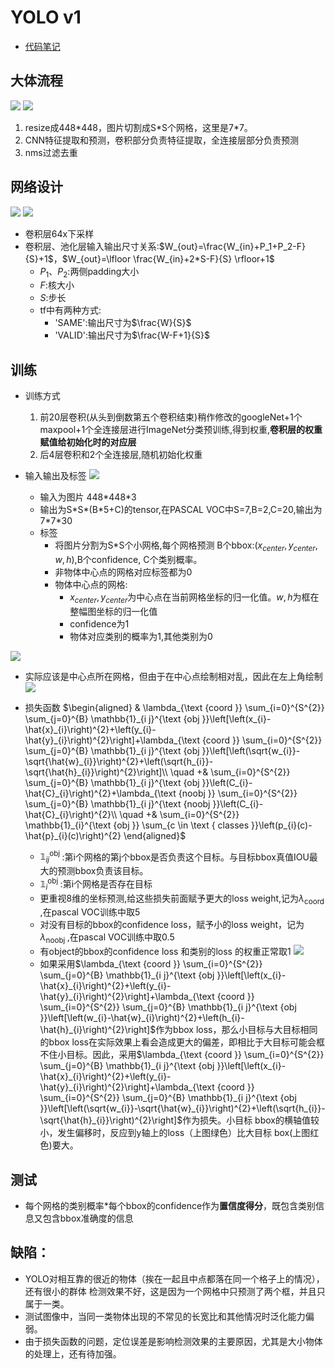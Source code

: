 # YOLO v1
- [代码笔记](https://github.com/staillyd/darkflow/blob/master/note/info.md)
## 大体流程
![](imgs/YOLO/v1/流程.png)
![](imgs/YOLO/v1/流程_2.png)
1. resize成448\*448，图片切割成S\*S个网格，这里是7\*7。
2. CNN特征提取和预测，卷积部分负责特征提取，全连接层部分负责预测
3. nms过滤去重

## 网络设计
![](imgs/YOLO/v1/网络设计.jpg)
![](imgs/YOLO/v1/网络结构.png)
- 卷积层64x下采样
- 卷积层、池化层输入输出尺寸关系:$W_{out}=\frac{W_{in}+P_1+P_2-F}{S}+1$，$W_{out}=\lfloor \frac{W_{in}+2*S-F}{S} \rfloor+1$
  - $P_1、P_2$:两侧padding大小
  - $F$:核大小
  - $S$:步长
  - tf中有两种方式:
    - 'SAME':输出尺寸为$\frac{W}{S}$
    - 'VALID':输出尺寸为$\frac{W-F+1}{S}$
## 训练
- 训练方式
   1. 前20层卷积(从头到倒数第五个卷积结束)稍作修改的googleNet+1个maxpool+1个全连接层进行ImageNet分类预训练,得到权重,**卷积层的权重赋值给初始化时的对应层**
   2. 后4层卷积和2个全连接层,随机初始化权重

- 输入输出及标签
![](imgs/YOLO/v1/输入输出.png)

   - 输入为图片 448\*448\*3
   - 输出为S\*S\*(B\*5+C)的tensor,在PASCAL VOC中S=7,B=2,C=20,输出为7\*7\*30
   - 标签
     - 将图片分割为S*S个小网格,每个网格预测 B个bbox:($x_{center},y_{center},w,h$),B个confidence, C个类别概率。
     - 非物体中心点的网格对应标签都为0
     - 物体中心点的网格:
       - $x_{center},y_{center}$为中心点在当前网格坐标的归一化值。$w,h$为框在整幅图坐标的归一化值
       - confidence为1
       - 物体对应类别的概率为1,其他类别为0
  
![](imgs/YOLO/v1/标签.png)
- 实际应该是中心点所在网格，但由于在中心点绘制相对乱，因此在左上角绘制
![](imgs/YOLO/v1/损失.png)

- 损失函数
$\begin{aligned}
   & \lambda_{\text {coord }} \sum_{i=0}^{S^{2}} \sum_{j=0}^{B} \mathbb{1}_{i j}^{\text {obj }}\left[\left(x_{i}-\hat{x}_{i}\right)^{2}+\left(y_{i}-\hat{y}_{i}\right)^{2}\right]+\lambda_{\text {coord }} \sum_{i=0}^{S^{2}} \sum_{j=0}^{B} \mathbb{1}_{i j}^{\text {obj }}\left[\left(\sqrt{w_{i}}-\sqrt{\hat{w}_{i}}\right)^{2}+\left(\sqrt{h_{i}}-\sqrt{\hat{h}_{i}}\right)^{2}\right]\\
   \quad +& \sum_{i=0}^{S^{2}} \sum_{j=0}^{B} \mathbb{1}_{i j}^{\text {obj }}\left(C_{i}-\hat{C}_{i}\right)^{2}+\lambda_{\text {noobj }} \sum_{i=0}^{S^{2}} \sum_{j=0}^{B} \mathbb{1}_{i j}^{\text {noobj }}\left(C_{i}-\hat{C}_{i}\right)^{2}\\
   \quad +& \sum_{i=0}^{S^{2}} \mathbb{1}_{i}^{\text {obj }} \sum_{c \in \text { classes }}\left(p_{i}(c)-\hat{p}_{i}(c)\right)^{2}
\end{aligned}$

   - $\mathbb{1}_{i j}^{\text {obj }}$:第i个网格的第j个bbox是否负责这个目标。与目标bbox真值IOU最大的预测bbox负责该目标。
   - $\mathbb{1}_{i}^{\text {obj }}$:第i个网格是否存在目标
   - 更重视8维的坐标预测,给这些损失前面赋予更大的loss weight,记为$\lambda_{\text {coord }}$,在pascal VOC训练中取5
   - 对没有目标的bbox的confidence loss，赋予小的loss weight，记为$\lambda_{\text {noobj }}$,在pascal VOC训练中取0.5
   - 有object的bbox的confidence loss 和类别的loss 的权重正常取1
![](imgs/YOLO/v1/小目标框损失设计.png)
   - 如果采用$\lambda_{\text {coord }} \sum_{i=0}^{S^{2}} \sum_{j=0}^{B} \mathbb{1}_{i j}^{\text {obj }}\left[\left(x_{i}-\hat{x}_{i}\right)^{2}+\left(y_{i}-\hat{y}_{i}\right)^{2}\right]+\lambda_{\text {coord }} \sum_{i=0}^{S^{2}} \sum_{j=0}^{B} \mathbb{1}_{i j}^{\text {obj }}\left[\left(w_{i}-\hat{w}_{i}\right)^{2}+\left(h_{i}-\hat{h}_{i}\right)^{2}\right]$作为bbox loss，那么小目标与大目标相同的bbox loss在实际效果上看会造成更大的偏差，即相比于大目标可能会框不住小目标。因此，采用$\lambda_{\text {coord }} \sum_{i=0}^{S^{2}} \sum_{j=0}^{B} \mathbb{1}_{i j}^{\text {obj }}\left[\left(x_{i}-\hat{x}_{i}\right)^{2}+\left(y_{i}-\hat{y}_{i}\right)^{2}\right]+\lambda_{\text {coord }} \sum_{i=0}^{S^{2}} \sum_{j=0}^{B} \mathbb{1}_{i j}^{\text {obj }}\left[\left(\sqrt{w_{i}}-\sqrt{\hat{w}_{i}}\right)^{2}+\left(\sqrt{h_{i}}-\sqrt{\hat{h}_{i}}\right)^{2}\right]$作为损失。小目标 bbox的横轴值较小，发生偏移时，反应到y轴上的loss（上图绿色）比大目标 box(上图红色)要大。

## 测试
- 每个网格的类别概率*每个bbox的confidence作为**置信度得分**，既包含类别信息又包含bbox准确度的信息

## 缺陷：
- YOLO对相互靠的很近的物体（挨在一起且中点都落在同一个格子上的情况），还有很小的群体 检测效果不好，这是因为一个网格中只预测了两个框，并且只属于一类。
- 测试图像中，当同一类物体出现的不常见的长宽比和其他情况时泛化能力偏弱。
- 由于损失函数的问题，定位误差是影响检测效果的主要原因，尤其是大小物体的处理上，还有待加强。

